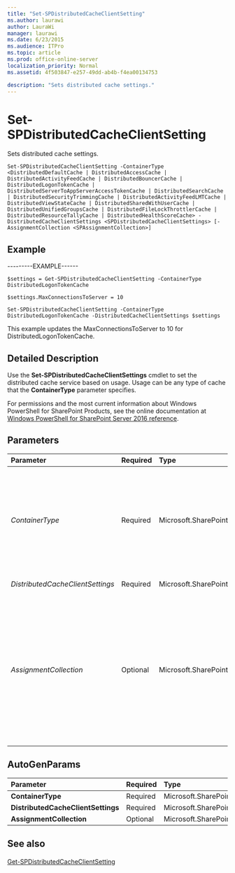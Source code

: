```yaml
---
title: "Set-SPDistributedCacheClientSetting"
ms.author: laurawi
author: LauraWi
manager: laurawi
ms.date: 6/23/2015
ms.audience: ITPro
ms.topic: article
ms.prod: office-online-server
localization_priority: Normal
ms.assetid: 4f503847-e257-49dd-ab4b-f4ea00134753

description: "Sets distributed cache settings."
---
```


# Set-SPDistributedCacheClientSetting

Sets distributed cache settings.
  
```
Set-SPDistributedCacheClientSetting -ContainerType <DistributedDefaultCache | DistributedAccessCache | DistributedActivityFeedCache | DistributedBouncerCache | DistributedLogonTokenCache | DistributedServerToAppServerAccessTokenCache | DistributedSearchCache | DistributedSecurityTrimmingCache | DistributedActivityFeedLMTCache | DistributedViewStateCache | DistributedSharedWithUserCache | DistributedUnifiedGroupsCache | DistributedFileLockThrottlerCache | DistributedResourceTallyCache | DistributedHealthScoreCache> -DistributedCacheClientSettings <SPDistributedCacheClientSettings> [-AssignmentCollection <SPAssignmentCollection>]

```

## Example

---------EXAMPLE------ 
  
```
$settings = Get-SPDistributedCacheClientSetting -ContainerType DistributedLogonTokenCache
```

```
$settings.MaxConnectionsToServer = 10
```

```
Set-SPDistributedCacheClientSetting -ContainerType DistributedLogonTokenCache -DistributedCacheClientSettings $settings
```

This example updates the MaxConnectionsToServer to 10 for DistributedLogonTokenCache.
  
## Detailed Description

Use the **Set-SPDistributedCacheClientSettings** cmdlet to set the distributed cache service based on usage. Usage can be any type of cache that the **ContainerType** parameter specifies. 
  
For permissions and the most current information about Windows PowerShell for SharePoint Products, see the online documentation at [Windows PowerShell for SharePoint Server 2016 reference](https://go.microsoft.com/fwlink/p/?LinkId=671715). 
  
## Parameters

|**Parameter**|**Required**|**Type**|**Description**|
|:-----|:-----|:-----|:-----|
| _ContainerType_ <br/> |Required  <br/> |Microsoft.SharePoint.DistributedCaching.Utilities.SPDistributedCacheContainerType  <br/> | Specifies the container type to clear.  <br/>  The valid values are the following:  <br/>  DistributedDefaultCache  <br/>  DistributedAccessCache  <br/>  DistributedActivityFeedCache  <br/>  DistributedBouncerCache  <br/>  DistributedLogonTokenCache  <br/>  DistributedServerToAppServerAccessTokenCache  <br/>  DistributedSearchCache  <br/>  DistributedSecurityTrimmingCache  <br/>  DistributedActivityFeedLMTCache  <br/>  DistributedViewStateCache  <br/> |
| _DistributedCacheClientSettings_ <br/> |Required  <br/> |Microsoft.SharePoint.PowerShell.SPDistributedCacheClientSettings  <br/> |Updates the various cache client settings. It is recommended to use the default settings.  <br/> |
| _AssignmentCollection_ <br/> |Optional  <br/> |Microsoft.SharePoint.PowerShell.SPAssignmentCollection  <br/> |Manages objects for the purpose of proper disposal. Use of objects, such as **SPWeb** or **SPSite**, can use large amounts of memory and use of these objects in Windows PowerShell scripts requires proper memory management. Using the **SPAssignment** object, you can assign objects to a variable and dispose of the objects after they are needed to free up memory. When **SPWeb**, **SPSite**, or **SPSiteAdministration** objects are used, the objects are automatically disposed of if an assignment collection or the **Global** parameter is not used.  <br/> > [!NOTE]> When the **Global** parameter is used, all objects are contained in the global store. If objects are not immediately used, or disposed of by using the **Stop-SPAssignment** command, an out-of-memory scenario can occur.           |
   
## AutoGenParams

|**Parameter**|**Required**|**Type**|**Description**|
|:-----|:-----|:-----|:-----|
|**ContainerType** <br/> |Required  <br/> |Microsoft.SharePoint.DistributedCaching.Utilities.SPDistributedCacheContainerType  <br/> ||
|**DistributedCacheClientSettings** <br/> |Required  <br/> |Microsoft.SharePoint.PowerShell.SPDistributedCacheClientSettings  <br/> ||
|**AssignmentCollection** <br/> |Optional  <br/> |Microsoft.SharePoint.PowerShell.SPAssignmentCollection  <br/> ||
   
## See also

#### 

[Get-SPDistributedCacheClientSetting](get-spdistributedcacheclientsetting.md)

